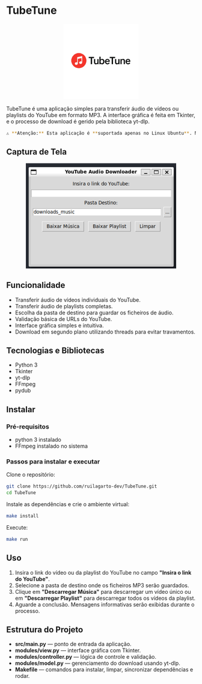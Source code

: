 # TubeTune
<P align = "Center">
    <img src= "docs/Tubetune.png" alt= "logotipo" width = "200">
</p>


TubeTune é uma aplicação simples para transferir áudio de vídeos ou playlists do YouTube em formato MP3. A interface gráfica é feita em Tkinter, e o processo de download é gerido pela biblioteca yt-dlp.

```bash
⚠️ **Atenção:** Esta aplicação é **suportada apenas no Linux Ubuntu**. Não foi validade noutros sistemas operativas.
```

## Captura de Tela
<P align = "Center">
    <img src= "docs/tubetune_tela_principal.png" alt= "docs/tubetune_tela_principal.png" width = "400">
</p>



## Funcionalidade
- Transferir áudio de vídeos individuais do YouTube.
- Transferir áudio de playlists completas.
- Escolha da pasta de destino para guardar os ficheiros de áudio.
- Validação básica de URLs do YouTube.
- Interface gráfica simples e intuitiva.
- Download em segundo plano utilizando threads para evitar travamentos.

## Tecnologias e Bibliotecas

- Python 3
- Tkinter
- yt-dlp
- FFmpeg
- pydub


## Instalar

### Pré-requisitos
- python 3 instalado
- FFmpeg instalado no sistema

### Passos para instalar e executar
Clone o repositório:
```bash
git clone https://github.com/ruilagarto-dev/TubeTune.git
cd TubeTune
```

Instale as dependências e crie o ambiente virtual:
```bash
make install
```

Execute:
```bash
make run
```


## Uso
1. Insira o link do vídeo ou da playlist do YouTube no campo **"Insira o link do YouTube"**.
2. Selecione a pasta de destino onde os ficheiros MP3 serão guardados.
3. Clique em **"Descarregar Música"** para descarregar um vídeo único ou em **"Descarregar Playlist"** para descarregar todos os vídeos da playlist.
4. Aguarde a conclusão. Mensagens informativas serão exibidas durante o processo.


## Estrutura do Projeto
- **src/main.py** — ponto de entrada da aplicação.
- **modules/view.py** — interface gráfica com Tkinter.
- **modules/controller.py** — lógica de controle e validação.
- **modules/model.py** — gerenciamento do download usando yt-dlp.
- **Makefile** — comandos para instalar, limpar, sincronizar dependências e rodar.

